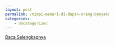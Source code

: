 ```yaml
---
layout: post
permalink: /mimpi-menari-di-depan-orang-banyak/
categories:
    - Uncategorized
---
```


[Baca Selengkapnya](/03)